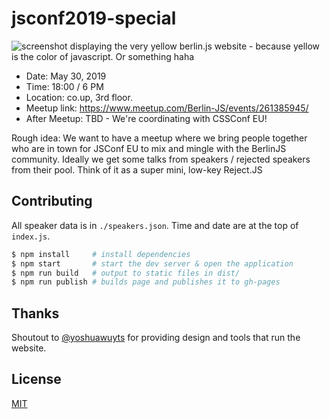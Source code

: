 # jsconf2019-special

![screenshot displaying the very yellow berlin.js website - because yellow is
the color of javascript. Or something haha](./assets/screenshot.png)

- Date: May 30, 2019
- Time: 18:00 / 6 PM
- Location: co.up, 3rd floor.
- Meetup link: https://www.meetup.com/Berlin-JS/events/261385945/
- After Meetup: TBD - We're coordinating with CSSConf EU!

Rough idea: We want to have a meetup where we bring people together who are in
town for JSConf EU to mix and mingle with the BerlinJS community. Ideally we get some talks from speakers / rejected speakers from their pool. Think of it as a super mini, low-key Reject.JS

## Contributing
All speaker data is in `./speakers.json`. Time and date are at the top of
`index.js`.
```sh
$ npm install     # install dependencies
$ npm start       # start the dev server & open the application
$ npm run build   # output to static files in dist/
$ npm run publish # builds page and publishes it to gh-pages
```

## Thanks

Shoutout to [@yoshuawuyts](https://github.com/yoshuawuyts) for providing design
and tools that run the website.

## License
[MIT](https://tldrlegal.com/license/mit-license)
